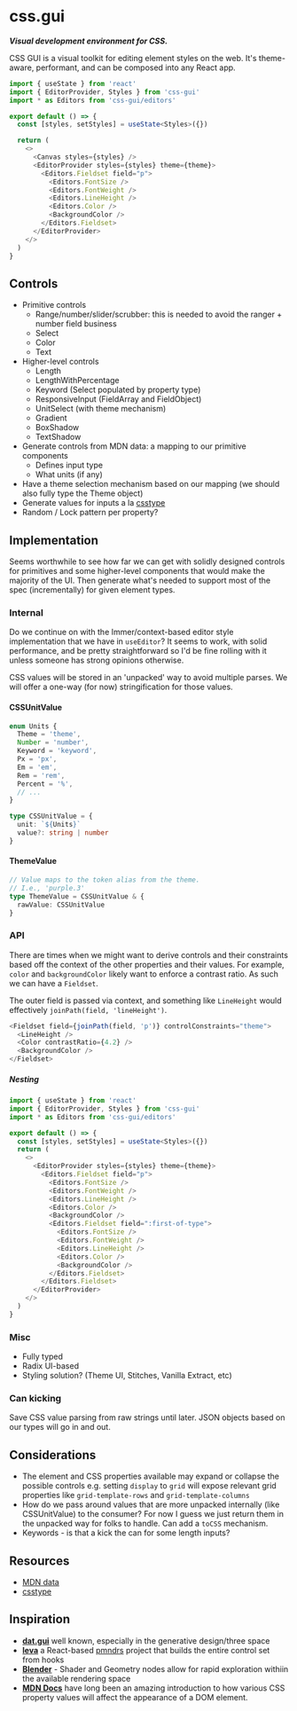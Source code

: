 # css.gui

**_Visual development environment for CSS._**

CSS GUI is a visual toolkit for editing element styles on the web. It's theme-aware, performant, and can be composed into any React app.

```ts
import { useState } from 'react'
import { EditorProvider, Styles } from 'css-gui'
import * as Editors from 'css-gui/editors'

export default () => {
  const [styles, setStyles] = useState<Styles>({})

  return (
    <>
      <Canvas styles={styles} />
      <EditorProvider styles={styles} theme={theme}>
        <Editors.Fieldset field="p">
          <Editors.FontSize />
          <Editors.FontWeight />
          <Editors.LineHeight />
          <Editors.Color />
          <BackgroundColor />
        </Editors.Fieldset>
      </EditorProvider>
    </>
  )
}
```

## Controls

- Primitive controls
  - Range/number/slider/scrubber: this is needed to avoid the ranger + number field business
  - Select
  - Color
  - Text
- Higher-level controls
  - Length
  - LengthWithPercentage
  - Keyword (Select populated by property type)
  - ResponsiveInput (FieldArray and FieldObject)
  - UnitSelect (with theme mechanism)
  - Gradient
  - BoxShadow
  - TextShadow
- Generate controls from MDN data: a mapping to our primitive components
  - Defines input type
  - What units (if any)
- Have a theme selection mechanism based on our mapping (we should also fully type the Theme object)
- Generate values for inputs a la [csstype](https://github.com/frenic/csstype)
- Random / Lock pattern per property?

## Implementation

Seems worthwhile to see how far we can get with solidly designed controls for primitives and some higher-level components that would make the majority of the UI. Then generate what's needed to support most of the spec (incrementally) for given element types.

### Internal

Do we continue on with the Immer/context-based editor style implementation that we have in `useEditor`? It seems to work, with solid performance, and be pretty straightforward so I'd be fine rolling with it unless someone has strong opinions otherwise.

CSS values will be stored in an 'unpacked' way to avoid multiple parses. We will offer a one-way (for now) stringification for those values.

#### CSSUnitValue

```typescript
enum Units {
  Theme = 'theme',
  Number = 'number',
  Keyword = 'keyword',
  Px = 'px',
  Em = 'em',
  Rem = 'rem',
  Percent = '%',
  // ...
}

type CSSUnitValue = {
  unit: `${Units}`
  value?: string | number
}
```

#### ThemeValue

```ts
// Value maps to the token alias from the theme.
// I.e., 'purple.3'
type ThemeValue = CSSUnitValue & {
  rawValue: CSSUnitValue
}
```

### API

There are times when we might want to derive controls and their constraints based off the context of the other properties and their values. For example, `color` and `backgroundColor` likely want to enforce a contrast ratio. As such we can have a `Fieldset`.

The outer field is passed via context, and something like `LineHeight` would effectively `joinPath(field, 'lineHeight')`.

```js
<Fieldset field={joinPath(field, 'p')} controlConstraints="theme">
  <LineHeight />
  <Color contrastRatio={4.2} />
  <BackgroundColor />
</Fieldset>
```

##### Nesting

```ts
import { useState } from 'react'
import { EditorProvider, Styles } from 'css-gui'
import * as Editors from 'css-gui/editors'

export default () => {
  const [styles, setStyles] = useState<Styles>({})
  return (
    <>
      <EditorProvider styles={styles} theme={theme}>
        <Editors.Fieldset field="p">
          <Editors.FontSize />
          <Editors.FontWeight />
          <Editors.LineHeight />
          <Editors.Color />
          <BackgroundColor />
          <Editors.Fieldset field=":first-of-type">
            <Editors.FontSize />
            <Editors.FontWeight />
            <Editors.LineHeight />
            <Editors.Color />
            <BackgroundColor />
          </Editors.Fieldset>
        </Editors.Fieldset>
      </EditorProvider>
    </>
  )
}
```

### Misc

- Fully typed
- Radix UI-based
- Styling solution? (Theme UI, Stitches, Vanilla Extract, etc)

### Can kicking

Save CSS value parsing from raw strings until later. JSON objects based on our types will go in and out.

## Considerations

- The element and CSS properties available may expand or collapse the possible controls e.g. setting `display` to `grid` will expose relevant grid properties like `grid-template-rows` and `grid-template-columns`
- How do we pass around values that are more unpacked internally (like CSSUnitValue) to the consumer? For now I guess we just return them in the unpacked way for folks to handle. Can add a `toCSS` mechanism.
- Keywords - is that a kick the can for some length inputs?

## Resources

- [MDN data](https://github.com/mdn/data/blob/main/css/properties.json)
- [csstype](https://github.com/frenic/csstype)

## Inspiration

- [**dat.gui**](https://github.com/dataarts/dat.gui) well known, especially in the generative design/three space
- [**leva**](https://github.com/pmndrs/leva) a React-based [pmndrs](https://pmnd.rs/) project that builds the entire control set from hooks
- [**Blender**](https://blender.org) - Shader and Geometry nodes allow for rapid exploration withiin the available rendering space
- [**MDN Docs**](https://developer.mozilla.org/en-US/) have long been an amazing introduction to how various CSS property values will affect the appearance of a DOM element.
